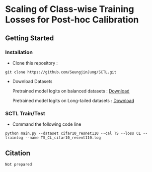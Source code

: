 # Scaling of Class-wise Training Losses for Post-hoc Calibration
## Getting Started
### Installation
- Clone this repository :
```
git clone https://github.com/SeungjinJung/SCTL.git
```
- Download Datasets

  Pretrained model logits on balanced datasets : [Download](https://github.com/markus93/NN_calibration)

  Pretrained model logits on Long-tailed datasets : [Download](https://drive.google.com/drive/folders/1KfDriNxfnuqnmsj_zwpK3j7y6Lav7XBL?usp=share_link)

### SCTL Train/Test
- Command the following code line 
```
python main.py --dataset cifar10_resnet110 --cal TS --loss CL --trainlog --name TS_CL_cifar10_resent110.log
```
## Citation
```
Not prepared
```
